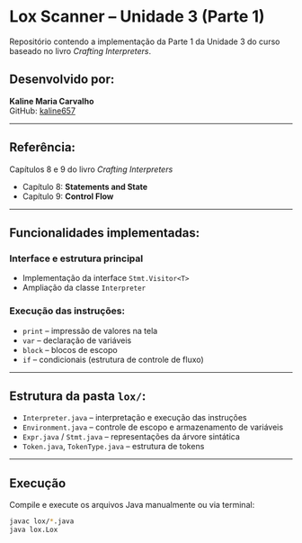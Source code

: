 # Lox Scanner – Unidade 3 (Parte 1)

Repositório contendo a implementação da Parte 1 da Unidade 3 do curso baseado no livro *Crafting Interpreters*.

## Desenvolvido por:
**Kaline Maria Carvalho**  
GitHub: [kaline657](https://github.com/kaline657)

---

## Referência:
Capítulos 8 e 9 do livro *Crafting Interpreters*  
- Capítulo 8: **Statements and State**  
- Capítulo 9: **Control Flow**

---

## Funcionalidades implementadas:

### Interface e estrutura principal
- Implementação da interface `Stmt.Visitor<T>`
- Ampliação da classe `Interpreter`

### Execução das instruções:
- `print` – impressão de valores na tela
- `var` – declaração de variáveis
- `block` – blocos de escopo
- `if` – condicionais (estrutura de controle de fluxo)

---

## Estrutura da pasta `lox/`:
- `Interpreter.java` – interpretação e execução das instruções
- `Environment.java` – controle de escopo e armazenamento de variáveis
- `Expr.java` / `Stmt.java` – representações da árvore sintática
- `Token.java`, `TokenType.java` – estrutura de tokens

---

## Execução
Compile e execute os arquivos Java manualmente ou via terminal:

```bash
javac lox/*.java
java lox.Lox

